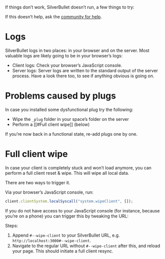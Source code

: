 If things don’t work, SilverBullet doesn’t run, a few things to try:

If this doesn’t help, ask the [community for help](https://community.silverbullet.md/).

# Logs
SilverBullet logs in two places: in your browser and on the server. Most valuable logs are likely going to be in your browser’s logs:

* Client logs: Check your browser’s JavaScript console.
* Server logs: Server logs are written to the standard output of the server process. Have a look there too, to see if anything obvious is going on.

# Problems caused by plugs
In case you installed some dysfunctional plug try the following:

* Wipe the `_plug` folder in your space’s folder on the server
* Perform a [[#Full client wipe]] (below)

If you’re now back in a functional state, re-add plugs one by one.

# Full client wipe
In case your client is completely stuck and won’t load anymore, you can perform a full client reset & wipe. This will wipe all local data.

There are two ways to trigger it.

Via your browser’s JavaScript console, run:

```javascript
client.clientSystem.localSyscall("system.wipeClient", []);
```

If you do not have access to your JavaScript console (for instance, because you’re on a phone) you can trigger this by tweaking the URL:

Steps:

1. Append `#--wipe-client` to your SilverBullet URL, e.g. `http://localhost:3000#--wipe-client`.
2. Navigate to the regular URL without `#--wipe-client` after this, and reload your page. This should initiate a full client resync.